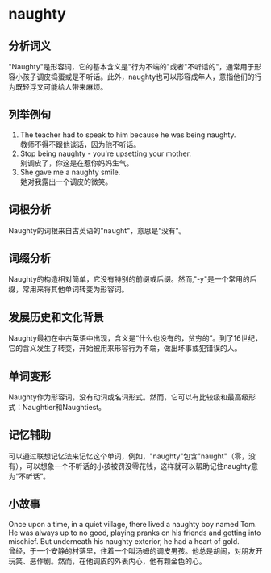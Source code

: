 # naughty

## 分析词义

  

"Naughty"是形容词，它的基本含义是"行为不端的"或者"不听话的"，通常用于形容小孩子调皮捣蛋或是不听话。此外，naughty也可以形容成年人，意指他们的行为既轻浮又可能给人带来麻烦。

  

## 列举例句

  

1.  The teacher had to speak to him because he was being naughty.  
    教师不得不跟他谈话，因为他不听话。
2.  Stop being naughty - you're upsetting your mother.  
    别调皮了，你这是在惹你妈妈生气。
3.  She gave me a naughty smile.  
    她对我露出一个调皮的微笑。

  

## 词根分析

  

Naughty的词根来自古英语的"naught"，意思是“没有”。

  

## 词缀分析

  

Naughty的构造相对简单，它没有特别的前缀或后缀。然而,"-y"是一个常用的后缀，常用来将其他单词转变为形容词。

  

## 发展历史和文化背景

  

Naughty最初在中古英语中出现，含义是“什么也没有的，贫穷的”。到了16世纪，它的含义发生了转变，开始被用来形容行为不端，做出坏事或犯错误的人。

  

## 单词变形

  

Naughty作为形容词，没有动词或名词形式。然而，它可以有比较级和最高级形式：Naughtier和Naughtiest。

  

## 记忆辅助

  

可以通过联想记忆法来记忆这个单词，例如，"naughty"包含"naught"（零，没有），可以想象一个不听话的小孩被罚没零花钱，这样就可以帮助记住naughty意为“不听话”。

  

## 小故事

  

Once upon a time, in a quiet village, there lived a naughty boy named Tom. He was always up to no good, playing pranks on his friends and getting into mischief. But underneath his naughty exterior, he had a heart of gold.  
曾经，于一个安静的村落里，住着一个叫汤姆的调皮男孩。他总是胡闹，对朋友开玩笑、恶作剧。然而，在他调皮的外表内心，他有颗金色的心。
